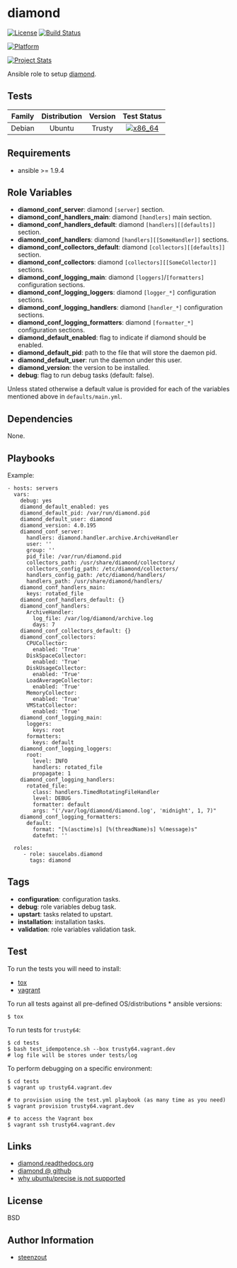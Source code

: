 # diamond

[![License](https://img.shields.io/badge/license-New%20BSD-blue.svg?style=flat)](https://raw.githubusercontent.com/saucelabs-ansible/diamond/master/LICENSE)
[![Build Status](https://travis-ci.org/saucelabs-ansible/diamond.svg?branch=master)](https://travis-ci.org/saucelabs-ansible/diamond)

[![Platform](http://img.shields.io/badge/platform-ubuntu-dd4814.svg?style=flat)](#)

[![Project Stats](https://www.openhub.net/p/saucelabs-ansible-diamond/widgets/project_thin_badge.gif)](https://www.openhub.net/p/saucelabs-ansible-diamond/)

Ansible role to setup [diamond](https://github.com/python-diamond/Diamond).


## Tests

| Family | Distribution | Version | Test Status |
|:-:|:-:|:-:|:-:|
| Debian | Ubuntu  | Trusty  | [![x86_64](http://img.shields.io/badge/x86_64-passed-006400.svg?style=flat)](#) |


## Requirements

- ansible >= 1.9.4


## Role Variables

- **diamond_conf_server**: diamond `[server]` section.
- **diamond_conf_handlers_main**: diamond `[handlers]` main section.
- **diamond_conf_handlers_default**: diamond `[handlers][[defaults]]` section.
- **diamond_conf_handlers**: diamond `[handlers][[SomeHandler]]` sections.
- **diamond_conf_collectors_default**: diamond `[collectors][[defaults]]` section.
- **diamond_conf_collectors**: diamond `[collectors][[SomeCollector]]` sections.
- **diamond_conf_logging_main**: diamond `[loggers]`/`[formatters]` configuration sections.
- **diamond_conf_logging_loggers**: diamond `[logger_*]` configuration sections.
- **diamond_conf_logging_handlers**: diamond `[handler_*]` configuration sections.
- **diamond_conf_logging_formatters**: diamond `[formatter_*]` configuration sections.
- **diamond_default_enabled**: flag to indicate if diamond should be enabled.
- **diamond_default_pid**: path to the file that will store the daemon pid.
- **diamond_default_user**: run the daemon under this user.
- **diamond_version**: the version to be installed.
- **debug**: flag to run debug tasks (default: false).

Unless stated otherwise
a default value is provided for each of the variables mentioned above
in `defaults/main.yml`.


## Dependencies

None.


## Playbooks

Example:

    - hosts: servers
      vars:
        debug: yes
        diamond_default_enabled: yes
        diamond_default_pid: /var/run/diamond.pid
        diamond_default_user: diamond
        diamond_version: 4.0.195
        diamond_conf_server:
          handlers: diamond.handler.archive.ArchiveHandler
          user: ''
          group: ''
          pid_file: /var/run/diamond.pid
          collectors_path: /usr/share/diamond/collectors/
          collectors_config_path: /etc/diamond/collectors/
          handlers_config_path: /etc/diamond/handlers/
          handlers_path: /usr/share/diamond/handlers/
        diamond_conf_handlers_main:
          keys: rotated_file
        diamond_conf_handlers_default: {}
        diamond_conf_handlers:
          ArchiveHandler:
            log_file: /var/log/diamond/archive.log
            days: 7
        diamond_conf_collectors_default: {}
        diamond_conf_collectors:
          CPUCollector:
            enabled: 'True'
          DiskSpaceCollector:
            enabled: 'True'
          DiskUsageCollector:
            enabled: 'True'
          LoadAverageCollector:
            enabled: 'True'
          MemoryCollector:
            enabled: 'True'
          VMStatCollector:
            enabled: 'True'
        diamond_conf_logging_main:
          loggers:
            keys: root
          formatters:
            keys: default
        diamond_conf_logging_loggers:
          root:
            level: INFO
            handlers: rotated_file
            propagate: 1
        diamond_conf_logging_handlers:
          rotated_file:
            class: handlers.TimedRotatingFileHandler
            level: DEBUG
            formatter: default
            args: "('/var/log/diamond/diamond.log', 'midnight', 1, 7)"
        diamond_conf_logging_formatters:
          default:
            format: "[%(asctime)s] [%(threadName)s] %(message)s"
            datefmt: ''

      roles:
         - role: saucelabs.diamond
           tags: diamond


## Tags

- **configuration**: configuration tasks.
- **debug**: role variables debug task.
- **upstart**: tasks related to upstart.
- **installation**: installation tasks.
- **validation**: role variables validation task.

## Test

To run the tests you will need to install:

- [tox](https://tox.readthedocs.org/)
- [vagrant](https://www.vagrantup.com/)

To run all tests against all pre-defined OS/distributions * ansible versions:

```
$ tox
```

To run tests for `trusty64`:

```
$ cd tests
$ bash test_idempotence.sh --box trusty64.vagrant.dev
# log file will be stores under tests/log
```

To perform debugging on a specific environment:

```
$ cd tests
$ vagrant up trusty64.vagrant.dev

# to provision using the test.yml playbook (as many time as you need)
$ vagrant provision trusty64.vagrant.dev

# to access the Vagrant box
$ vagrant ssh trusty64.vagrant.dev
```


## Links

- [diamond.readthedocs.org](http://diamond.readthedocs.org/)
- [diamond @ github](https://github.com/python-diamond/Diamond/)
- [why ubuntu/precise is not supported](https://bugs.launchpad.net/ubuntu/+source/stdeb/+bug/1316521)


## License

BSD


## Author Information

- [steenzout](https://github.com/steenzout/)
